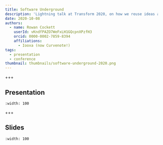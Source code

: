 ```yaml
---
title: Software Underground
description: 'Lightning talk at Transform 2020, on how we reuse ideas and move them forward together.'
date: 2020-10-08
authors:
  - name: Rowan Cockett
    userId: vKndfPAZO7WeFxLH1GQcpnXPzfH3
    orcid: 0000-0002-7859-8394
    affiliations:
      - Iooxa (now Curvenote!)
tags:
  - presentation
  - conference
thumbnail: thumbnails/software-underground-2020.png
---
```


+++

## Presentation

```{iframe} https://www.youtube-nocookie.com/embed/NtBDf7d7mwM?start=6005
:width: 100
```

+++

## Slides

```{iframe} https://docs.google.com/presentation/d/e/2PACX-1vRvwf_QjjmRg0az4n11JeFctoStt0v8bePCJdhtr8B9Cg_WU_P-LiurKWuWWSs2ElxqkjY_eGLHeZ5F/embed?start=false&loop=false&delayms=5000
:width: 100
```
